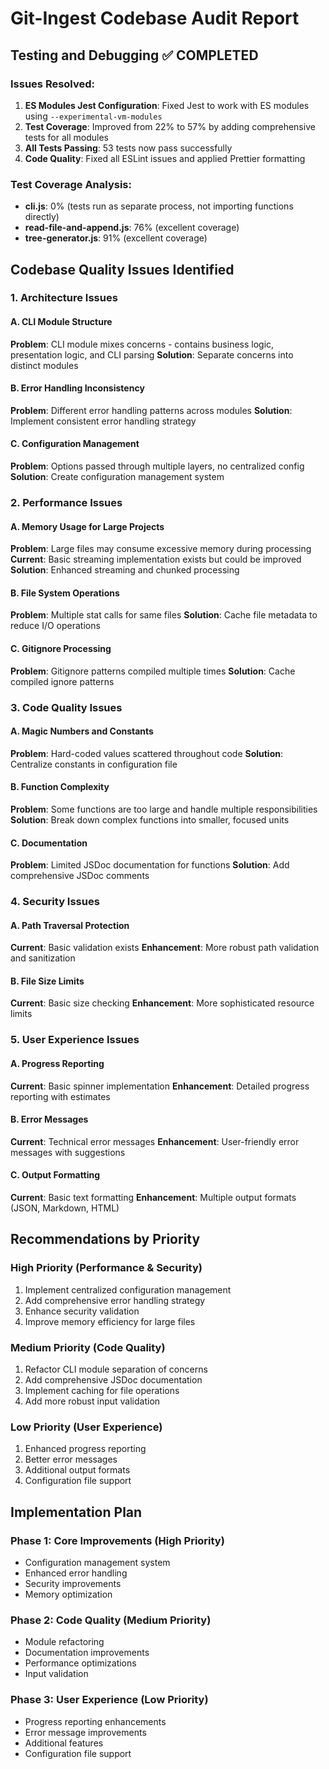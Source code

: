 # Git-Ingest Codebase Audit Report

## Testing and Debugging ✅ COMPLETED

### Issues Resolved:

1. **ES Modules Jest Configuration**: Fixed Jest to work with ES modules using `--experimental-vm-modules`
2. **Test Coverage**: Improved from 22% to 57% by adding comprehensive tests for all modules
3. **All Tests Passing**: 53 tests now pass successfully
4. **Code Quality**: Fixed all ESLint issues and applied Prettier formatting

### Test Coverage Analysis:

- **cli.js**: 0% (tests run as separate process, not importing functions directly)
- **read-file-and-append.js**: 76% (excellent coverage)
- **tree-generator.js**: 91% (excellent coverage)

## Codebase Quality Issues Identified

### 1. Architecture Issues

#### A. CLI Module Structure

**Problem**: CLI module mixes concerns - contains business logic, presentation logic, and CLI parsing
**Solution**: Separate concerns into distinct modules

#### B. Error Handling Inconsistency

**Problem**: Different error handling patterns across modules
**Solution**: Implement consistent error handling strategy

#### C. Configuration Management

**Problem**: Options passed through multiple layers, no centralized config
**Solution**: Create configuration management system

### 2. Performance Issues

#### A. Memory Usage for Large Projects

**Problem**: Large files may consume excessive memory during processing
**Current**: Basic streaming implementation exists but could be improved
**Solution**: Enhanced streaming and chunked processing

#### B. File System Operations

**Problem**: Multiple stat calls for same files
**Solution**: Cache file metadata to reduce I/O operations

#### C. Gitignore Processing

**Problem**: Gitignore patterns compiled multiple times
**Solution**: Cache compiled ignore patterns

### 3. Code Quality Issues

#### A. Magic Numbers and Constants

**Problem**: Hard-coded values scattered throughout code
**Solution**: Centralize constants in configuration file

#### B. Function Complexity

**Problem**: Some functions are too large and handle multiple responsibilities
**Solution**: Break down complex functions into smaller, focused units

#### C. Documentation

**Problem**: Limited JSDoc documentation for functions
**Solution**: Add comprehensive JSDoc comments

### 4. Security Issues

#### A. Path Traversal Protection

**Current**: Basic validation exists
**Enhancement**: More robust path validation and sanitization

#### B. File Size Limits

**Current**: Basic size checking
**Enhancement**: More sophisticated resource limits

### 5. User Experience Issues

#### A. Progress Reporting

**Current**: Basic spinner implementation
**Enhancement**: Detailed progress reporting with estimates

#### B. Error Messages

**Current**: Technical error messages
**Enhancement**: User-friendly error messages with suggestions

#### C. Output Formatting

**Current**: Basic text formatting
**Enhancement**: Multiple output formats (JSON, Markdown, HTML)

## Recommendations by Priority

### High Priority (Performance & Security)

1. Implement centralized configuration management
2. Add comprehensive error handling strategy
3. Enhance security validation
4. Improve memory efficiency for large files

### Medium Priority (Code Quality)

1. Refactor CLI module separation of concerns
2. Add comprehensive JSDoc documentation
3. Implement caching for file operations
4. Add more robust input validation

### Low Priority (User Experience)

1. Enhanced progress reporting
2. Better error messages
3. Additional output formats
4. Configuration file support

## Implementation Plan

### Phase 1: Core Improvements (High Priority)

- Configuration management system
- Enhanced error handling
- Security improvements
- Memory optimization

### Phase 2: Code Quality (Medium Priority)

- Module refactoring
- Documentation improvements
- Performance optimizations
- Input validation

### Phase 3: User Experience (Low Priority)

- Progress reporting enhancements
- Error message improvements
- Additional features
- Configuration file support
